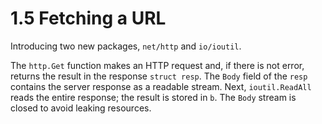 # 1.5 Fetching a URL

Introducing two new packages, `net/http` and `io/ioutil`.

The `http.Get` function makes an HTTP request and, if there is not error, returns the result in the response `struct resp`. The `Body` field of the `resp` contains the server response as a readable stream. Next, `ioutil.ReadAll` reads the entire response; the result is stored in `b`. The `Body` stream is closed to avoid leaking resources.